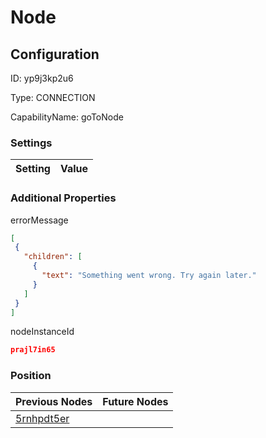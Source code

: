# Node
## Configuration
ID:  yp9j3kp2u6

Type: CONNECTION 

CapabilityName: goToNode

### Settings
| Setting | Value  |
| :------------------------ | ---------------------------------------- |
 




### Additional Properties
errorMessage
 ```json 
[
  {
    "children": [
      {
        "text": "Something went wrong. Try again later."
      }
    ]
  }
]
```


nodeInstanceId
 ```json 
prajl7in65
```




### Position
| Previous Nodes | Future Nodes |
| :------------- | ------------ |
| [5rnhpdt5er](./5rnhpdt5er.md) |  |